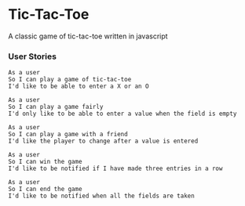 # Tic-Tac-Toe

A classic game of tic-tac-toe written in javascript

### User Stories

```
As a user
So I can play a game of tic-tac-toe
I'd like to be able to enter a X or an O

As a user
So I can play a game fairly
I'd only like to be able to enter a value when the field is empty

As a user
So I can play a game with a friend
I'd like the player to change after a value is entered

As a user
So I can win the game
I'd like to be notified if I have made three entries in a row

As a user
So I can end the game
I'd like to be notified when all the fields are taken
 
```
